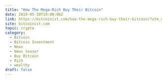 ```yaml
---
title: "How The Mega-Rich Buy Their Bitcoin"
date: 2019-05-30T19:00:06Z
link: https://bitcoinist.com/how-the-mega-rich-buy-their-bitcoin/?utm_medium=RSS&utm_source=hune
site: bitcoinist.com
topic: crypto
category:
  - Bitcoin
  - Bitcoin Investment
  - News
  - News teaser
  - Buy Bitcoin
  - Rich
  - wealthy
draft: false
---
```

